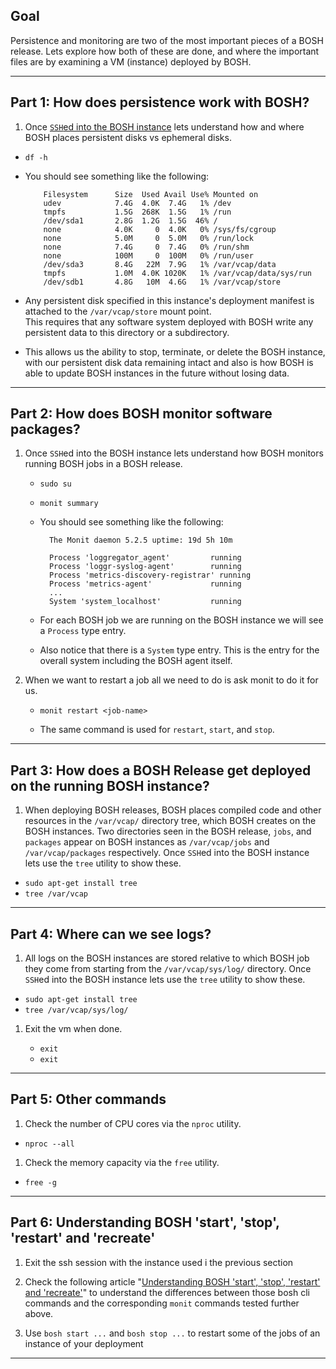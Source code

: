 
## Goal

Persistence and monitoring are two of the most important pieces of a BOSH release. 
Lets explore how both of these are done, and where the important files are by examining a VM (instance) deployed by BOSH.

---

## Part 1: How does persistence work with BOSH?

1. Once [`SSH`ed into the BOSH instance](/demos/07_access-managed-instance) lets understand how and where BOSH places persistent disks vs ephemeral disks.

  - `df -h`

  - You should see something like the following:

            Filesystem      Size  Used Avail Use% Mounted on
            udev            7.4G  4.0K  7.4G   1% /dev
            tmpfs           1.5G  268K  1.5G   1% /run
            /dev/sda1       2.8G  1.2G  1.5G  46% /
            none            4.0K     0  4.0K   0% /sys/fs/cgroup
            none            5.0M     0  5.0M   0% /run/lock
            none            7.4G     0  7.4G   0% /run/shm
            none            100M     0  100M   0% /run/user
            /dev/sda3       8.4G   22M  7.9G   1% /var/vcap/data
            tmpfs           1.0M  4.0K 1020K   1% /var/vcap/data/sys/run
            /dev/sdb1       4.8G   10M  4.6G   1% /var/vcap/store

  - Any persistent disk specified in this instance's deployment manifest is attached to the `/var/vcap/store` mount point.   
    This requires that any software system deployed with BOSH write any persistent data to this directory or a subdirectory.

  - This allows us the ability to stop, terminate, or delete the BOSH instance, with our persistent disk data remaining intact and also is how BOSH is able to update BOSH instances in the future without losing data.

---

## Part 2: How does BOSH monitor software packages?

1. Once `SSH`ed into the BOSH instance lets understand how BOSH monitors running BOSH jobs in a BOSH release.

    - `sudo su`
    - `monit summary`

    - You should see something like the following:
      ```  
        The Monit daemon 5.2.5 uptime: 19d 5h 10m

        Process 'loggregator_agent'         running
        Process 'loggr-syslog-agent'        running
        Process 'metrics-discovery-registrar' running
        Process 'metrics-agent'             running
        ...
        System 'system_localhost'           running
      ```

    - For each BOSH job we are running on the BOSH instance we will see a `Process` type entry. 

    - Also notice that there is a `System` type entry. This is the entry for the overall system including the BOSH agent itself.

1. When we want to restart a job all we need to do is ask monit to do it for us.

    - `monit restart <job-name>`

    - The same command is used for `restart`, `start`, and `stop`.

---

## Part 3: How does a BOSH Release get deployed on the running BOSH instance?

1. When deploying BOSH releases, BOSH places compiled code and other resources in the `/var/vcap/` directory tree, which BOSH creates on the BOSH instances. Two directories seen in the BOSH release, `jobs`, and `packages` appear on BOSH instances as `/var/vcap/jobs` and `/var/vcap/packages` respectively. Once `SSH`ed into the BOSH instance lets use the `tree` utility to show these.

- `sudo apt-get install tree`
- `tree /var/vcap`

---

## Part 4: Where can we see logs?

1. All logs on the BOSH instances are stored relative to which BOSH job they come from starting from the `/var/vcap/sys/log/` directory. Once `SSH`ed into the BOSH instance lets use the `tree` utility to show these.

  - `sudo apt-get install tree`
  - `tree /var/vcap/sys/log/`

1. Exit the vm when done.

    - `exit`
    - `exit`

---

## Part 5: Other commands

1. Check the number of CPU cores via the `nproc` utility.

  - `nproc --all`

1. Check the memory capacity via the `free` utility.

  - `free -g`

---
## Part 6: Understanding BOSH 'start', 'stop', 'restart' and 'recreate'

1. Exit the ssh session with the instance used i the previous section

1. Check the following article "[Understanding BOSH 'start', 'stop', 'restart' and 'recreate'](https://community.pivotal.io/s/article/understanding-bosh-start-stop-restart-and-recreate)" to understand the differences between those bosh cli commands and the corresponding `monit` commands tested further above.

1. Use `bosh start ...` and `bosh stop ...` to restart some of the jobs of an instance of your deployment

---
